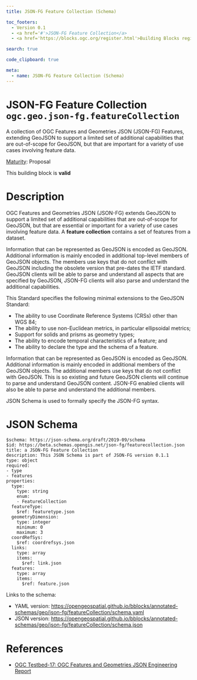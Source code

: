 ```yaml
---
title: JSON-FG Feature Collection (Schema)

toc_footers:
  - Version 0.1
  - <a href='#'>JSON-FG Feature Collection</a>
  - <a href='https://blocks.ogc.org/register.html'>Building Blocks register</a>

search: true

code_clipboard: true

meta:
  - name: JSON-FG Feature Collection (Schema)
---
```



# JSON-FG Feature Collection `ogc.geo.json-fg.featureCollection`

A collection of OGC Features and Geometries JSON (JSON-FG) Features, extending GeoJSON to support a limited set of additional capabilities that are out-of-scope for GeoJSON, but that are important for a variety of use cases involving feature data.

[Maturity](https://github.com/cportele/ogcapi-building-blocks#building-block-maturity): Proposal

<aside class="success">
This building block is <strong>valid</strong>
</aside>

# Description

OGC Features and Geometries JSON (JSON-FG) extends GeoJSON to support a limited set of additional capabilities that are
out-of-scope for GeoJSON, but that are essential or important for a variety of use cases involving feature data.
A **feature collection** contains a set of features from a dataset.

Information that can be represented as GeoJSON is encoded as GeoJSON. Additional information is mainly encoded in
additional top-level members of GeoJSON objects. The members use keys that do not conflict with GeoJSON including the
obsolete version that pre-dates the IETF standard. GeoJSON clients will be able to parse and understand all aspects that
are specified by GeoJSON, JSON-FG clients will also parse and understand the additional capabilities.

This Standard specifies the following minimal extensions to the GeoJSON Standard:

* The ability to use Coordinate Reference Systems (CRSs) other than WGS 84;
* The ability to use non-Euclidean metrics, in particular ellipsoidal metrics;
* Support for solids and prisms as geometry types;
* The ability to encode temporal characteristics of a feature; and
* The ability to declare the type and the schema of a feature.

Information that can be represented as GeoJSON is encoded as GeoJSON. Additional information is mainly encoded in
additional members of the GeoJSON objects. The additional members use keys that do not conflict with GeoJSON. This is so
existing and future GeoJSON clients will continue to parse and understand GeoJSON content. JSON-FG enabled clients will
also be able to parse and understand the additional members.

JSON Schema is used to formally specify the JSON-FG syntax.

# JSON Schema

```yaml--schema
$schema: https://json-schema.org/draft/2019-09/schema
$id: https://beta.schemas.opengis.net/json-fg/featurecollection.json
title: a JSON-FG Feature Collection
description: This JSON Schema is part of JSON-FG version 0.1.1
type: object
required:
- type
- features
properties:
  type:
    type: string
    enum:
    - FeatureCollection
  featureType:
    $ref: featuretype.json
  geometryDimension:
    type: integer
    minimum: 0
    maximum: 3
  coordRefSys:
    $ref: coordrefsys.json
  links:
    type: array
    items:
      $ref: link.json
  features:
    type: array
    items:
      $ref: feature.json

```

Links to the schema:

* YAML version: <a href="https://opengeospatial.github.io/bblocks/annotated-schemas/geo/json-fg/featureCollection/schema.yaml" target="_blank">https://opengeospatial.github.io/bblocks/annotated-schemas/geo/json-fg/featureCollection/schema.yaml</a>
* JSON version: <a href="https://opengeospatial.github.io/bblocks/annotated-schemas/geo/json-fg/featureCollection/schema.json" target="_blank">https://opengeospatial.github.io/bblocks/annotated-schemas/geo/json-fg/featureCollection/schema.json</a>

# References

* [OGC Testbed-17: OGC Features and Geometries JSON Engineering Report](http://docs.ogc.org/per/21-017r1.html)
